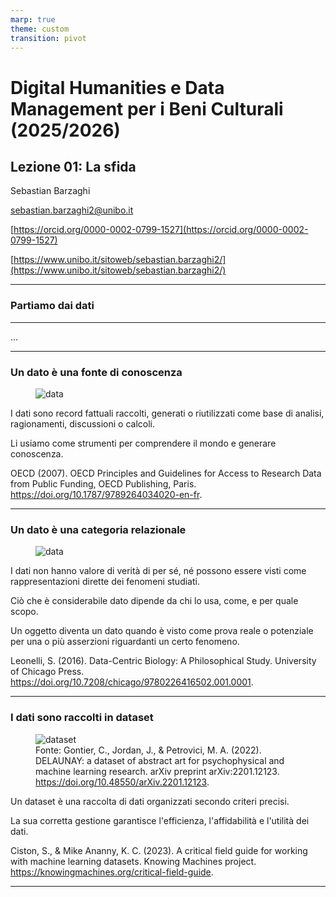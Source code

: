```yaml
---
marp: true
theme: custom
transition: pivot
---
```


# Digital Humanities e Data Management per i Beni Culturali (2025/2026)

## Lezione 01: La sfida

Sebastian Barzaghi

[sebastian.barzaghi2@unibo.it](mailto:sebastian.barzaghi2@unibo.it)

[https://orcid.org/0000-0002-0799-1527](https://orcid.org/0000-0002-0799-1527)

[https://www.unibo.it/sitoweb/sebastian.barzaghi2/](https://www.unibo.it/sitoweb/sebastian.barzaghi2/)

---

### Partiamo dai dati

---

...

---

### Un dato è una fonte di conoscenza

<div class="flex-column">
  <div class="flex">
  <figure>
    <img src="img/0000.jpg" alt="data" />
  </figure>
  <section>
    <p>
      I dati sono record fattuali raccolti, generati o riutilizzati come base di analisi, ragionamenti, discussioni o calcoli.
    </p>
    <p>
      Li usiamo come strumenti per comprendere il mondo e generare conoscenza.
    </p>
  </section>
  </div>
</div>

<div class="footer">
OECD (2007). OECD Principles and Guidelines for Access to Research Data from Public Funding, OECD Publishing, Paris. <a href="https://doi.org/10.1787/9789264034020-en-fr">https://doi.org/10.1787/9789264034020-en-fr</a>.
</div>

---

### Un dato è una categoria relazionale

<div class="flex-column">
  <div class="flex">
  <figure>
    <img src="img/0000.jpg" alt="data" />
  </figure>
  <section>
    <p>
      I dati non hanno valore di verità di per sé, né possono essere visti come rappresentazioni dirette dei fenomeni studiati.
    </p>
    <p>
      Ciò che è considerabile dato dipende da chi lo usa, come, e per quale scopo.
    </p>
    <p>
      Un oggetto diventa un dato quando è visto come prova reale o potenziale per una o più asserzioni riguardanti un certo fenomeno.
    </p>
  </section>
  </div>
</div>

<div class="footer">
Leonelli, S. (2016). Data-Centric Biology: A Philosophical Study. University of Chicago Press. <a href="https://doi.org/10.7208/chicago/9780226416502.001.0001">https://doi.org/10.7208/chicago/9780226416502.001.0001</a>.
</div>

---

### I dati sono raccolti in dataset

<div class="flex-column">
  <div class="flex">
  <figure>
    <img src="img/0000.jpg" alt="dataset" />
    <figcaption>
        Fonte: Gontier, C., Jordan, J., & Petrovici, M. A. (2022). DELAUNAY: a dataset of abstract art for psychophysical and machine learning research. arXiv preprint arXiv:2201.12123. <a href="https://doi.org/10.48550/arXiv.2201.12123">https://doi.org/10.48550/arXiv.2201.12123</a>.
    </figcaption>
  </figure>
  <section>
    <p>
      Un dataset è una raccolta di dati organizzati secondo criteri precisi.
    </p>
    <p>
      La sua corretta gestione garantisce l'efficienza, l'affidabilità e l'utilità dei dati.
    </p>
  </section>
  </div>
</div>

<div class="footer">
    Ciston, S., & Mike Ananny, K. C. (2023). A critical field guide for working with machine learning datasets. Knowing Machines project. 
 <a href="https://knowingmachines.org/critical-field-guide">https://knowingmachines.org/critical-field-guide</a>.
</div>

---


